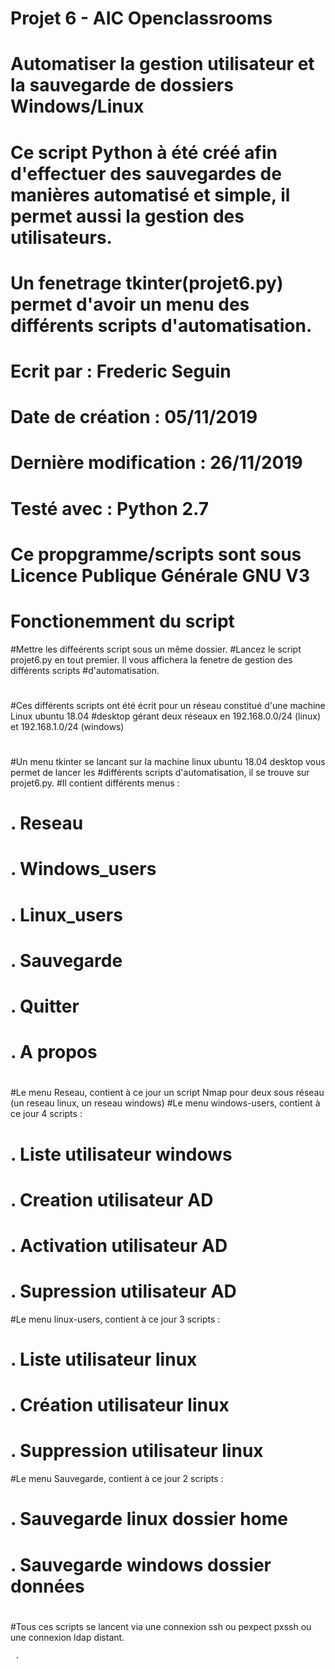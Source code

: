 # Projet 6 - AIC Openclassrooms
#
# Automatiser la gestion utilisateur et la sauvegarde de dossiers Windows/Linux    
# 
#
#
# Ce script Python à été créé afin d'effectuer des sauvegardes de manières automatisé et simple, il permet aussi la gestion des utilisateurs.                                                    
# Un fenetrage tkinter(projet6.py) permet d'avoir un menu des différents scripts d'automatisation.
#                                                                                                 
#                                                                                                 
# Ecrit par : Frederic Seguin
#                                  
# Date de création : 05/11/2019
#
# Dernière modification : 26/11/2019
#
# Testé avec : Python 2.7                                                                         
#                                                                                                 
# Ce propgramme/scripts sont sous Licence Publique Générale GNU V3
#
#
#
# Fonctionemment du script
#Mettre les diffeérents script sous un même dossier.
#Lancez le script projet6.py en tout premier. Il vous affichera la fenetre de gestion des différents scripts
#d'automatisation.
#
#



#Ces différents scripts ont été écrit pour un réseau constitué d'une machine Linux ubuntu 18.04 
#desktop gérant deux réseaux en 192.168.0.0/24 (linux) et 192.168.1.0/24 (windows)
#
#Un menu tkinter se lancant sur la machine linux ubuntu 18.04 desktop vous permet de lancer les 
#différents scripts d'automatisation, il se trouve sur projet6.py.
#Il contient différents menus :
# .  Reseau
# .  Windows_users
# .  Linux_users
# .  Sauvegarde
# .  Quitter
# .  A propos
#      
#Le menu Reseau, contient à ce jour un script Nmap pour deux sous réseau (un reseau linux, un reseau windows)
#Le menu windows-users, contient à ce jour 4 scripts :
# . Liste utilisateur windows
# . Creation utilisateur AD 
# . Activation utilisateur AD
# . Supression utilisateur AD
#Le menu linux-users, contient à ce jour 3 scripts :
# . Liste utilisateur linux
# . Création utilisateur linux
# . Suppression utilisateur linux
#Le menu Sauvegarde, contient à ce jour 2 scripts :
# . Sauvegarde linux dossier home
# . Sauvegarde windows dossier données
#     
#Tous ces scripts se lancent via une connexion ssh ou pexpect pxssh ou une connexion ldap distant.



     
     . 

